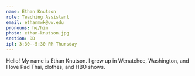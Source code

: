 ```yaml
---
name: Ethan Knutson
role: Teaching Assistant
email: ethanmwk@uw.edu
pronouns: he/him
photo: ethan-knutson.jpg
section: DD
ipl: 3:30--5:30 PM Thursday
---
```


Hello! My name is Ethan Knutson. I grew up in Wenatchee, Washington, and I love Pad Thai, clothes, and HBO shows.
